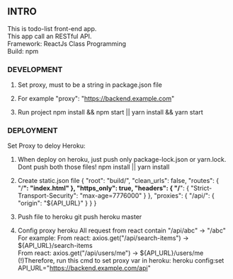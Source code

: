 
## INTRO
This is todo-list front-end app. <br/>
This app call an RESTful API.<br/>
Framework: ReactJs Class Programming<br/>
Build: npm<br/>

### DEVELOPMENT
1. Set proxy, must to be a string in package.json file

2. For example
  "proxy": "https://backend.example.com"

3. Run project
   npm install && npm start || yarn install && yarn start

### DEPLOYMENT
Set Proxy to deloy Heroku:
1. When deploy on heroku, just push only package-lock.json or yarn.lock. Dont push both those files!
    npm install || yarn install

2. Create static.json file
{
    "root": "build/",
    "clean_urls": false,
    "routes": {
        "/**": "index.html"
    },
    "https_only": true,
    "headers": {
        "/**": {
            "Strict-Transport-Security": "max-age=7776000"
        }
    },
    "proxies": {
        "/api/": {
            "origin": "${API_URL}"
        }
    }
}

3. Push file to heroku
    git push heroku master

4. Config proxy heroku
All request from react contain "/api/abc" -> "/abc" 
For example:
From react:    axios.get("/api/search-items")   → ${API_URL}/search-items  
From react:     axios.get("/api/users/me")   → ${API_URL}/users/me
(!)Therefore, run this cmd to set proxy var in heroku: 
    heroku config:set API_URL="https://backend.example.com/api" 